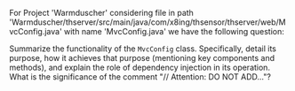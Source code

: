 For Project 'Warmduscher' considering file in path 'Warmduscher/thserver/src/main/java/com/x8ing/thsensor/thserver/web/MvcConfig.java' with name 'MvcConfig.java' we have the following question: 

Summarize the functionality of the `MvcConfig` class. Specifically, detail its purpose, how it achieves that purpose (mentioning key components and methods), and explain the role of dependency injection in its operation. What is the significance of the comment "// Attention: DO NOT ADD..."?
